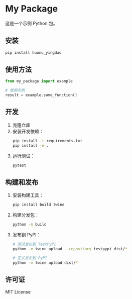 # My Package

这是一个示例 Python 包。

## 安装

```bash
pip install huonu_yingdao
```

## 使用方法

```python
from my_package import example

# 使用示例
result = example.some_function()
```

## 开发

1. 克隆仓库
2. 安装开发依赖：
   ```bash
   pip install -r requirements.txt
   pip install -e .
   ```
3. 运行测试：
   ```bash
   pytest
   ```

## 构建和发布

1. 安装构建工具：
   ```bash
   pip install build twine
   ```

2. 构建分发包：
   ```bash
   python -m build
   ```

3. 发布到 PyPI：
   ```bash
   # 测试发布到 TestPyPI
   python -m twine upload --repository testpypi dist/*
   
   # 正式发布到 PyPI
   python -m twine upload dist/*
   ```

## 许可证

MIT License 